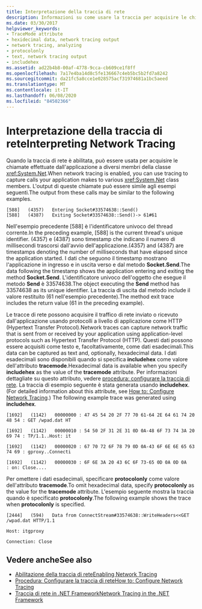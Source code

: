 ```yaml
---
title: Interpretazione della traccia di rete
description: Informazioni su come usare la traccia per acquisire le chiamate effettuate dall'applicazione a diversi membri della classe System.Net nel .NET Framework.
ms.date: 03/30/2017
helpviewer_keywords:
- TraceMode attribute
- hexidecimal data, network tracing output
- network tracing, analyzing
- protocolonly
- text, network tracing output
- includehex
ms.assetid: ad22b4b8-00af-4778-9cca-cb609ce1f8ff
ms.openlocfilehash: 7a17e4ba14d8c5fe136667c4eb5bc5b2fd7a8242
ms.sourcegitcommit: da21fc5a8cce1e028575acf31974681a1bc5aeed
ms.translationtype: MT
ms.contentlocale: it-IT
ms.lasthandoff: 06/08/2020
ms.locfileid: "84502366"
---
```

# <a name="interpreting-network-tracing"></a><span data-ttu-id="1862a-103">Interpretazione della traccia di rete</span><span class="sxs-lookup"><span data-stu-id="1862a-103">Interpreting Network Tracing</span></span>
<span data-ttu-id="1862a-104">Quando la traccia di rete è abilitata, può essere usata per acquisire le chiamate effettuate dall'applicazione a diversi membri della classe <xref:System.Net>.</span><span class="sxs-lookup"><span data-stu-id="1862a-104">When network tracing is enabled, you can use tracing to capture calls your application makes to various <xref:System.Net> class members.</span></span> <span data-ttu-id="1862a-105">L'output di queste chiamate può essere simile agli esempi seguenti.</span><span class="sxs-lookup"><span data-stu-id="1862a-105">The output from these calls may be similar to the following examples.</span></span>  
  
```output
[588]   (4357)   Entering Socket#33574638::Send()  
[588]   (4387)   Exiting Socket#33574638::Send()-> 61#61
```  
  
 <span data-ttu-id="1862a-106">Nell'esempio precedente [588] è l'identificatore univoco del thread corrente.</span><span class="sxs-lookup"><span data-stu-id="1862a-106">In the preceding example, [588] is the current thread's unique identifier.</span></span> <span data-ttu-id="1862a-107">(4357) e (4387) sono timestamp che indicano il numero di millisecondi trascorsi dall'avvio dell'applicazione.</span><span class="sxs-lookup"><span data-stu-id="1862a-107">(4357) and (4387) are timestamps denoting the number of milliseconds that have elapsed since the application started.</span></span> <span data-ttu-id="1862a-108">I dati che seguono il timestamp mostrano l'applicazione in ingresso e in uscita verso e dal metodo **Socket.Send**.</span><span class="sxs-lookup"><span data-stu-id="1862a-108">The data following the timestamp shows the application entering and exiting the method **Socket.Send**.</span></span> <span data-ttu-id="1862a-109">L'identificatore univoco dell'oggetto che esegue il metodo **Send** è 33574638.</span><span class="sxs-lookup"><span data-stu-id="1862a-109">The object executing the **Send** method has 33574638 as its unique identifier.</span></span> <span data-ttu-id="1862a-110">La traccia di uscita dal metodo include il valore restituito (61 nell'esempio precedente).</span><span class="sxs-lookup"><span data-stu-id="1862a-110">The method exit trace includes the return value (61 in the preceding example).</span></span>  
  
 <span data-ttu-id="1862a-111">Le tracce di rete possono acquisire il traffico di rete inviato o ricevuto dall'applicazione usando protocolli a livello di applicazione come HTTP (Hypertext Transfer Protocol).</span><span class="sxs-lookup"><span data-stu-id="1862a-111">Network traces can capture network traffic that is sent from or received by your application using application-level protocols such as Hypertext Transfer Protocol (HTTP).</span></span> <span data-ttu-id="1862a-112">Questi dati possono essere acquisiti come testo e, facoltativamente, come dati esadecimali.</span><span class="sxs-lookup"><span data-stu-id="1862a-112">This data can be captured as text and, optionally, hexadecimal data.</span></span> <span data-ttu-id="1862a-113">I dati esadecimali sono disponibili quando si specifica **includehex** come valore dell'attributo **tracemode**.</span><span class="sxs-lookup"><span data-stu-id="1862a-113">Hexadecimal data is available when you specify **includehex** as the value of the **tracemode** attribute.</span></span> <span data-ttu-id="1862a-114">Per informazioni dettagliate su questo attributo, vedere [procedura: configurare la traccia di rete](how-to-configure-network-tracing.md). La traccia di esempio seguente è stata generata usando **includehex**.</span><span class="sxs-lookup"><span data-stu-id="1862a-114">(For detailed information about this attribute, see [How to: Configure Network Tracing](how-to-configure-network-tracing.md).) The following example trace was generated using **includehex**.</span></span>  
  
 `[1692]   (1142)   00000000 : 47 45 54 20 2F 77 70 61-64 2E 64 61 74 20 48 54 : GET /wpad.dat HT`  
  
 `[1692]   (1142)   00000010 : 54 50 2F 31 2E 31 0D 0A-48 6F 73 74 3A 20 69 74 : TP/1.1..Host: it`  
  
 `[1692]   (1142)   00000020 : 67 70 72 6F 78 79 0D 0A-43 6F 6E 6E 65 63 74 69 : gproxy..Connecti`  
  
 `[1692]   (1142)   00000030 : 6F 6E 3A 20 43 6C 6F 73-65 0D 0A 0D 0A     : on: Close....`  
  
 <span data-ttu-id="1862a-115">Per omettere i dati esadecimali, specificare **protocolonly** come valore dell'attributo **tracemode**.</span><span class="sxs-lookup"><span data-stu-id="1862a-115">To omit hexadecimal data, specify **protocolonly** as the value for the **tracemode** attribute.</span></span> <span data-ttu-id="1862a-116">L'esempio seguente mostra la traccia quando è specificato **protocolonly**.</span><span class="sxs-lookup"><span data-stu-id="1862a-116">The following example shows the trace when **protocolonly** is specified.</span></span>  
  
 `[2444]   (594)   Data from ConnectStream#33574638::WriteHeaders<<GET /wpad.dat HTTP/1.1`  
  
 `Host: itgproxy`  
  
 `Connection: Close`  
  
## <a name="see-also"></a><span data-ttu-id="1862a-117">Vedere anche</span><span class="sxs-lookup"><span data-stu-id="1862a-117">See also</span></span>

- [<span data-ttu-id="1862a-118">Abilitazione della traccia di rete</span><span class="sxs-lookup"><span data-stu-id="1862a-118">Enabling Network Tracing</span></span>](enabling-network-tracing.md)
- [<span data-ttu-id="1862a-119">Procedura: Configurare la traccia di rete</span><span class="sxs-lookup"><span data-stu-id="1862a-119">How to: Configure Network Tracing</span></span>](how-to-configure-network-tracing.md)
- [<span data-ttu-id="1862a-120">Traccia di rete in .NET Framework</span><span class="sxs-lookup"><span data-stu-id="1862a-120">Network Tracing in the .NET Framework</span></span>](network-tracing.md)
